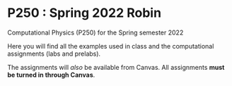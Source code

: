 # P250 : Spring 2022 Robin

Computational Physics (P250) for the Spring semester 2022

Here you will find all the examples used in class and the computational assignments (labs and prelabs).

The assignments will *also* be available from Canvas.
All assignments **must be turned in through Canvas**.

